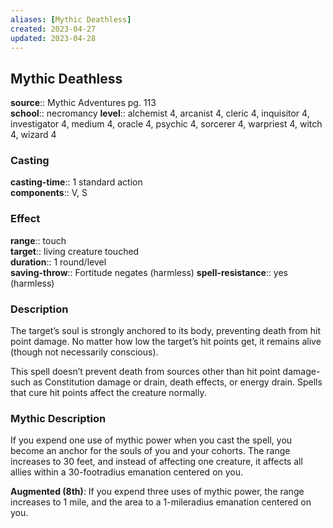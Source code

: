 ```yaml
---
aliases: [Mythic Deathless]
created: 2023-04-27
updated: 2023-04-28
---
```


## Mythic Deathless

**source**:: Mythic Adventures pg. 113  
**school**:: necromancy
**level**:: alchemist 4, arcanist 4, cleric 4, inquisitor 4, investigator 4, medium 4, oracle 4, psychic 4, sorcerer 4, warpriest 4, witch 4, wizard 4

### Casting

**casting-time**:: 1 standard action  
**components**:: V, S

### Effect

**range**:: touch  
**target**:: living creature touched  
**duration**:: 1 round/level  
**saving-throw**:: Fortitude negates (harmless)
**spell-resistance**:: yes (harmless)

### Description

The target’s soul is strongly anchored to its body, preventing death from hit point damage. No matter how low the target’s hit points get, it remains alive (though not necessarily conscious).  
  
This spell doesn’t prevent death from sources other than hit point damage-such as Constitution damage or drain, death effects, or energy drain. Spells that cure hit points affect the creature normally.

### Mythic Description

If you expend one use of mythic power when you cast the spell, you become an anchor for the souls of you and your cohorts. The range increases to 30 feet, and instead of affecting one creature, it affects all allies within a 30-footradius emanation centered on you.  
  
**Augmented (8th)**: If you expend three uses of mythic power, the range increases to 1 mile, and the area to a 1-mileradius emanation centered on you.
